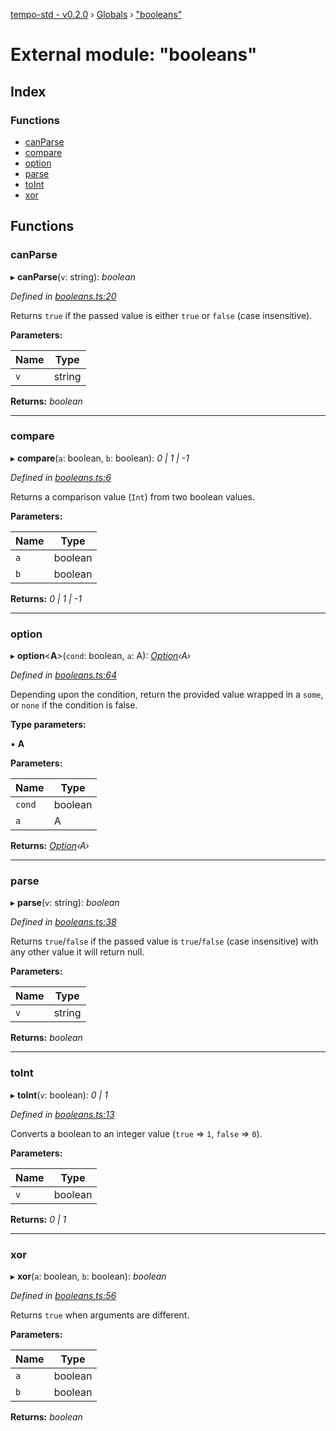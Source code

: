 [tempo-std - v0.2.0](../README.md) › [Globals](../globals.md) › ["booleans"](_booleans_.md)

# External module: "booleans"

## Index

### Functions

* [canParse](_booleans_.md#canparse)
* [compare](_booleans_.md#compare)
* [option](_booleans_.md#option)
* [parse](_booleans_.md#parse)
* [toInt](_booleans_.md#toint)
* [xor](_booleans_.md#xor)

## Functions

###  canParse

▸ **canParse**(`v`: string): *boolean*

*Defined in [booleans.ts:20](https://github.com/fponticelli/tempo/blob/d1a1f4f/std/src/booleans.ts#L20)*

Returns `true` if the passed value is either `true` or `false` (case insensitive).

**Parameters:**

Name | Type |
------ | ------ |
`v` | string |

**Returns:** *boolean*

___

###  compare

▸ **compare**(`a`: boolean, `b`: boolean): *0 | 1 | -1*

*Defined in [booleans.ts:6](https://github.com/fponticelli/tempo/blob/d1a1f4f/std/src/booleans.ts#L6)*

Returns a comparison value (`Int`) from two boolean values.

**Parameters:**

Name | Type |
------ | ------ |
`a` | boolean |
`b` | boolean |

**Returns:** *0 | 1 | -1*

___

###  option

▸ **option**<**A**>(`cond`: boolean, `a`: A): *[Option](_option_.md#option)‹A›*

*Defined in [booleans.ts:64](https://github.com/fponticelli/tempo/blob/d1a1f4f/std/src/booleans.ts#L64)*

Depending upon the condition, return the provided value wrapped
in a `some`, or `none` if the condition is false.

**Type parameters:**

▪ **A**

**Parameters:**

Name | Type |
------ | ------ |
`cond` | boolean |
`a` | A |

**Returns:** *[Option](_option_.md#option)‹A›*

___

###  parse

▸ **parse**(`v`: string): *boolean*

*Defined in [booleans.ts:38](https://github.com/fponticelli/tempo/blob/d1a1f4f/std/src/booleans.ts#L38)*

Returns `true`/`false` if the passed value is `true`/`false` (case insensitive) with any other value it will return null.

**Parameters:**

Name | Type |
------ | ------ |
`v` | string |

**Returns:** *boolean*

___

###  toInt

▸ **toInt**(`v`: boolean): *0 | 1*

*Defined in [booleans.ts:13](https://github.com/fponticelli/tempo/blob/d1a1f4f/std/src/booleans.ts#L13)*

Converts a boolean to an integer value (`true` => `1`, `false` => `0`).

**Parameters:**

Name | Type |
------ | ------ |
`v` | boolean |

**Returns:** *0 | 1*

___

###  xor

▸ **xor**(`a`: boolean, `b`: boolean): *boolean*

*Defined in [booleans.ts:56](https://github.com/fponticelli/tempo/blob/d1a1f4f/std/src/booleans.ts#L56)*

Returns `true` when arguments are different.

**Parameters:**

Name | Type |
------ | ------ |
`a` | boolean |
`b` | boolean |

**Returns:** *boolean*
